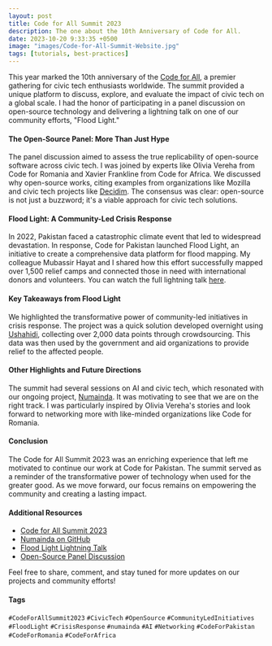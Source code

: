```yaml
---
layout: post
title: Code for All Summit 2023
description: The one about the 10th Anniversary of Code for All.
date: 2023-10-20 9:33:35 +0500
image: "images/Code-for-All-Summit-Website.jpg"
tags: [tutorials, best-practices]
---
```


This year marked the 10th anniversary of the [Code for All](https://codeforall.org/2023/06/05/call-for-proposals-code-for-all-summit-2023/), a premier gathering for civic tech enthusiasts worldwide. The summit provided a unique platform to discuss, explore, and evaluate the impact of civic tech on a global scale. I had the honor of participating in a panel discussion on open-source technology and delivering a lightning talk on one of our community efforts, "Flood Light."

#### The Open-Source Panel: More Than Just Hype

The panel discussion aimed to assess the true replicability of open-source software across civic tech. I was joined by experts like Olivia Vereha from Code for Romania and Xavier Frankline from Code for Africa. We discussed why open-source works, citing examples from organizations like Mozilla and civic tech projects like [Decidim](https://decidim.org/). The consensus was clear: open-source is not just a buzzword; it's a viable approach for civic tech solutions.

#### Flood Light: A Community-Led Crisis Response

In 2022, Pakistan faced a catastrophic climate event that led to widespread devastation. In response, Code for Pakistan launched Flood Light, an initiative to create a comprehensive data platform for flood mapping. My colleague Mubassir Hayat and I shared how this effort successfully mapped over 1,500 relief camps and connected those in need with international donors and volunteers. You can watch the full lightning talk [here](https://www.youtube.com/watch?v=eAl-P5i7YSw&list=PL6kG8TTskjRP3Qfkzu10VdAFT-rBY4H-9&index=14).

#### Key Takeaways from Flood Light

We highlighted the transformative power of community-led initiatives in crisis response. The project was a quick solution developed overnight using [Ushahidi](https://www.ushahidi.com/), collecting over 2,000 data points through crowdsourcing. This data was then used by the government and aid organizations to provide relief to the affected people.

#### Other Highlights and Future Directions

The summit had several sessions on AI and civic tech, which resonated with our ongoing project, [Numainda](https://github.com/codeforpakistan/numainda). It was motivating to see that we are on the right track. I was particularly inspired by Olivia Vereha's stories and look forward to networking more with like-minded organizations like Code for Romania.

#### Conclusion

The Code for All Summit 2023 was an enriching experience that left me motivated to continue our work at Code for Pakistan. The summit served as a reminder of the transformative power of technology when used for the greater good. As we move forward, our focus remains on empowering the community and creating a lasting impact.

#### Additional Resources

- [Code for All Summit 2023](https://codeforall.org/events/code-for-all-summit-2023/)
- [Numainda on GitHub](https://github.com/codeforpakistan/numainda)
- [Flood Light Lightning Talk](https://www.youtube.com/watch?v=eAl-P5i7YSw&list=PL6kG8TTskjRP3Qfkzu10VdAFT-rBY4H-9&index=14)
- [Open-Source Panel Discussion](https://www.youtube.com/watch?v=oxYLs9sz8QA&list=PL6kG8TTskjRP3Qfkzu10VdAFT-rBY4H-9&index=66)

Feel free to share, comment, and stay tuned for more updates on our projects and community efforts!

#### Tags

`#CodeForAllSummit2023` `#CivicTech` `#OpenSource` `#CommunityLedInitiatives` `#FloodLight` `#CrisisResponse` `#numainda` `#AI` `#Networking` `#CodeForPakistan` `#CodeForRomania` `#CodeForAfrica`
